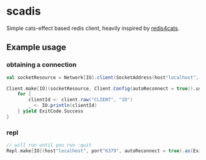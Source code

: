 # scadis

Simple cats-effect based redis client, heavily inspired by [redis4cats](https://github.com/profunktor/redis4cats).

## Example usage

### obtaining a connection

```scala
val socketResource = Network[IO].client(SocketAddress(host"localhost", port"6379"))

Client.make[IO](socketResource, Client.Config(autoReconnect = true)).use { client =>
	for {
		clientId <- client.raw("CLIENT", "ID")
		_ <- IO.println(clientId)
	} yield ExitCode.Success
}

```

### repl

```scala
// will run until you run :quit
Repl.make[IO](host"localhost", port"6379", autoReconnect = true).as(ExitCode.Success)

```

